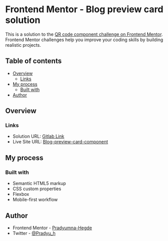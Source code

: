 # Frontend Mentor - Blog preview card solution

This is a solution to the [QR code component challenge on Frontend Mentor](https://www.frontendmentor.io/solutions/blog-preview-card-html-and-css-6t2_KC1D6U). Frontend Mentor challenges help you improve your coding skills by building realistic projects.

## Table of contents

- [Overview](#overview)
  - [Links](#links)
- [My process](#my-process)
  - [Built with](#built-with)
- [Author](#author)

## Overview

### Links

- Solution URL: [Gitlab Link](https://github.com/Pradyumna-Hegde/blog-preview-card)
- Live Site URL: [Blog-preview-card-component](https://pradyumna-hegde.github.io/blog-preview-card)

## My process

### Built with

- Semantic HTML5 markup
- CSS custom properties
- Flexbox
- Mobile-first workflow

## Author

- Frontend Mentor - [Pradyumna-Hegde](https://www.frontendmentor.io/profile/Pradyumna-Hegde)
- Twitter - [@Pradyu_h](https://www.twitter.com/Pradyu_h)
